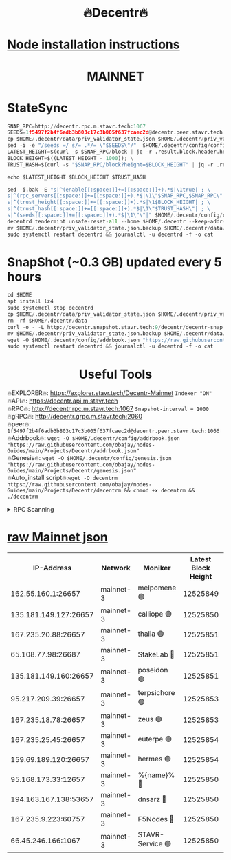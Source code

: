 <h1 align="center"> 🔥Decentr🔥</h1>

[Node installation instructions](https://github.com/obajay/nodes-Guides/tree/main/Projects/Decentr)
=
<h1 align="center"> MAINNET</h1>

# StateSync
```python
SNAP_RPC=http://decentr.rpc.m.stavr.tech:1067
SEEDS=1f5497f2b4f6adb3b803c17c3b005f637fcaec2d@decentr.peer.stavr.tech:1066
cp $HOME/.decentr/data/priv_validator_state.json $HOME/.decentr/priv_validator_state.json.backup
sed -i -e "/seeds =/ s/= .*/= \"$SEEDS\"/"  $HOME/.decentr/config/config.toml
LATEST_HEIGHT=$(curl -s $SNAP_RPC/block | jq -r .result.block.header.height); \
BLOCK_HEIGHT=$((LATEST_HEIGHT - 1000)); \
TRUST_HASH=$(curl -s "$SNAP_RPC/block?height=$BLOCK_HEIGHT" | jq -r .result.block_id.hash)

echo $LATEST_HEIGHT $BLOCK_HEIGHT $TRUST_HASH

sed -i.bak -E "s|^(enable[[:space:]]+=[[:space:]]+).*$|\1true| ; \
s|^(rpc_servers[[:space:]]+=[[:space:]]+).*$|\1\"$SNAP_RPC,$SNAP_RPC\"| ; \
s|^(trust_height[[:space:]]+=[[:space:]]+).*$|\1$BLOCK_HEIGHT| ; \
s|^(trust_hash[[:space:]]+=[[:space:]]+).*$|\1\"$TRUST_HASH\"| ; \
s|^(seeds[[:space:]]+=[[:space:]]+).*$|\1\"\"|" $HOME/.decentr/config/config.toml
decentrd tendermint unsafe-reset-all --home $HOME/.decentr --keep-addr-book
mv $HOME/.decentr/priv_validator_state.json.backup $HOME/.decentr/data/priv_validator_state.json
sudo systemctl restart decentrd && journalctl -u decentrd -f -o cat
```
# SnapShot (~0.3 GB) updated every 5 hours
```python
cd $HOME
apt install lz4
sudo systemctl stop decentrd
cp $HOME/.decentr/data/priv_validator_state.json $HOME/.decentr/priv_validator_state.json.backup
rm -rf $HOME/.decentr/data
curl -o - -L http://decentr.snapshot.stavr.tech:9/decentr/decentr-snap.tar.lz4 | lz4 -c -d - | tar -x -C $HOME/.decentr --strip-components 2
mv $HOME/.decentr/priv_validator_state.json.backup $HOME/.decentr/data/priv_validator_state.json
wget -O $HOME/.decentr/config/addrbook.json "https://raw.githubusercontent.com/obajay/nodes-Guides/main/Projects/Decentr/addrbook.json"
sudo systemctl restart decentrd && journalctl -u decentrd -f -o cat
```

 <h1 align="center"> Useful Tools</h1>

🔥EXPLORER🔥:     https://explorer.stavr.tech/Decentr-Mainnet        `Indexer "ON"` \
🔥API🔥:          https://decentr.api.m.stavr.tech \
🔥RPC🔥:          http://decentr.rpc.m.stavr.tech:1067              `Snapshot-interval = 1000` \
🔥gRPC🔥:         http://decentr.grpc.m.stavr.tech:2060 \
🔥peer🔥:         `1f5497f2b4f6adb3b803c17c3b005f637fcaec2d@decentr.peer.stavr.tech:1066` \
🔥Addrbook🔥:  `wget -O $HOME/.decentr/config/addrbook.json "https://raw.githubusercontent.com/obajay/nodes-Guides/main/Projects/Decentr/addrbook.json"` \
🔥Genesis🔥:  `wget -O $HOME/.decentr/config/genesis.json "https://raw.githubusercontent.com/obajay/nodes-Guides/main/Projects/Decentr/genesis.json"` \
🔥Auto_install script🔥:`wget -O decentrm https://raw.githubusercontent.com/obajay/nodes-Guides/main/Projects/Decentr/decentrm && chmod +x decentrm && ./decentrm`

<details>
<summary>RPC Scanning</summary>

<h2 align="center"> We scan nodes in real time every 4 hours. And we provide the final result of RPC endpoints.
We cannot influence the operation of these nodes in any way. </h2>


```python
If Voting Power is higher than 0 --> then the Node is a validator of the network and may be subject to attack and be a potential threat to the chain.
```
```python
We marked such validators with a red symbol
```

</details>

[raw Mainnet json](https://rpc-check.decentrm.stavr.tech/decentrm/rpc-decentrm-result.json)
=



<table><tr><th>IP-Address</th><th>Network</th><th>Moniker</th><th>Latest Block Height</th><th>Earliest Block Height</th><th>Catching Up</th><th>Tx Index</th><th>Voting Power</th><th>Scan Time</th></tr><tr><td>162.55.160.1:26657</td><td>mainnet-3</td><td>melpomene 🟢</td><td>12525849</td><td>1688950</td><td>False</td><td>on</td><td>0</td><td>2024-01-21T08:45:45.904996609UTC</td></tr><tr><td>135.181.149.127:26657</td><td>mainnet-3</td><td>calliope 🟢</td><td>12525850</td><td>1688950</td><td>False</td><td>on</td><td>0</td><td>2024-01-21T08:45:48.301537299UTC</td></tr><tr><td>167.235.20.88:26657</td><td>mainnet-3</td><td>thalia 🟢</td><td>12525851</td><td>1688950</td><td>False</td><td>on</td><td>0</td><td>2024-01-21T08:45:56.717124159UTC</td></tr><tr><td>65.108.77.98:26687</td><td>mainnet-3</td><td>StakeLab 🔴</td><td>12525851</td><td>1688950</td><td>False</td><td>on</td><td>5416574</td><td>2024-01-21T08:45:57.093010436UTC</td></tr><tr><td>135.181.149.160:26657</td><td>mainnet-3</td><td>poseidon 🟢</td><td>12525851</td><td>1688950</td><td>False</td><td>on</td><td>0</td><td>2024-01-21T08:45:59.713321794UTC</td></tr><tr><td>95.217.209.39:26657</td><td>mainnet-3</td><td>terpsichore 🟢</td><td>12525853</td><td>1688950</td><td>False</td><td>on</td><td>0</td><td>2024-01-21T08:46:06.396407720UTC</td></tr><tr><td>167.235.18.78:26657</td><td>mainnet-3</td><td>zeus 🟢</td><td>12525853</td><td>1688950</td><td>False</td><td>on</td><td>0</td><td>2024-01-21T08:46:10.679201126UTC</td></tr><tr><td>167.235.25.45:26657</td><td>mainnet-3</td><td>euterpe 🟢</td><td>12525854</td><td>1688950</td><td>False</td><td>on</td><td>0</td><td>2024-01-21T08:46:13.051556875UTC</td></tr><tr><td>159.69.189.120:26657</td><td>mainnet-3</td><td>hermes 🟢</td><td>12525854</td><td>1688950</td><td>False</td><td>on</td><td>0</td><td>2024-01-21T08:46:13.347571809UTC</td></tr><tr><td>95.168.173.33:12657</td><td>mainnet-3</td><td>%{name}% 🔴</td><td>12525850</td><td>8964001</td><td>False</td><td>on</td><td>4176517</td><td>2024-01-21T08:45:50.018474561UTC</td></tr><tr><td>194.163.167.138:53657</td><td>mainnet-3</td><td>dnsarz 🔴</td><td>12525850</td><td>11699001</td><td>False</td><td>on</td><td>5674</td><td>2024-01-21T08:45:48.711918579UTC</td></tr><tr><td>167.235.9.223:60757</td><td>mainnet-3</td><td>F5Nodes 🔴</td><td>12525850</td><td>12380001</td><td>False</td><td>off</td><td>544</td><td>2024-01-21T08:45:52.311542745UTC</td></tr><tr><td>66.45.246.166:1067</td><td>mainnet-3</td><td>STAVR-Service 🟢</td><td>12525850</td><td>12523001</td><td>False</td><td>on</td><td>0</td><td>2024-01-21T08:45:49.370053358UTC</td></tr></table>